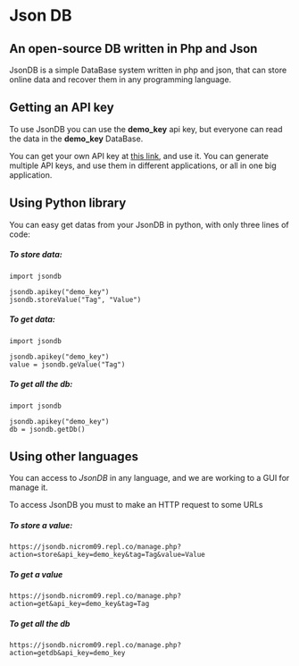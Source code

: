 # Json DB
## An open-source DB written in Php and Json
JsonDB is a simple DataBase system written in php and json, that can store online data and recover them in any programming language.

## Getting an API key

To use JsonDB you can use the **demo_key** api key, but everyone can read the data in the **demo_key** DataBase.

You can get your own API key at [this link](https://jsondb.nicrom09.repl.co/), and use it.
You can generate multiple API keys, and use them in different applications, or all in one big application.

## Using Python library

You can easy get datas from your JsonDB in python, with only three lines of code:

##### To store data:

    import jsondb
    
    jsondb.apikey("demo_key")
    jsondb.storeValue("Tag", "Value")

##### To get data:

    import jsondb 

    jsondb.apikey("demo_key")
    value = jsondb.geValue("Tag")


##### To get all the db:

    import jsondb

    jsondb.apikey("demo_key")
    db = jsondb.getDb()

## Using other languages

You can access to *JsonDB* in any language, and we are working to a GUI for manage it.

To access JsonDB you must to make an HTTP request to some URLs

##### To store a value:

    https://jsondb.nicrom09.repl.co/manage.php?action=store&api_key=demo_key&tag=Tag&value=Value

##### To get a value

    https://jsondb.nicrom09.repl.co/manage.php?action=get&api_key=demo_key&tag=Tag

##### To get all the db

    https://jsondb.nicrom09.repl.co/manage.php?action=getdb&api_key=demo_key
